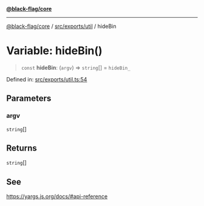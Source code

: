 [**@black-flag/core**](../../../../README.md)

***

[@black-flag/core](../../../../README.md) / [src/exports/util](../README.md) / hideBin

# Variable: hideBin()

> `const` **hideBin**: (`argv`) => `string`[] = `hideBin_`

Defined in: [src/exports/util.ts:54](https://github.com/Xunnamius/black-flag/blob/dca16a7cbf43b7d8428fc9b34cc49fc69b7b6672/src/exports/util.ts#L54)

## Parameters

### argv

`string`[]

## Returns

`string`[]

## See

https://yargs.js.org/docs/#api-reference
